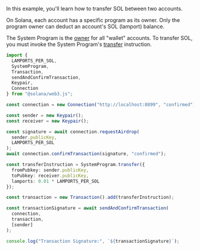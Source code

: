 In this example, you'll learn how to transfer SOL between two accounts.

On Solana, each account has a specific program as its owner. Only the program owner can deduct an account's SOL (lamport) balance.

The System Program is the [owner](https://github.com/anza-xyz/agave/blob/v2.1.11/sdk/account/src/lib.rs#L55) for all "wallet" accounts. To transfer SOL, you must invoke the System Program's [transfer](https://github.com/anza-xyz/agave/blob/v2.1.11/programs/system/src/system_processor.rs#L183-L213) instruction.


```ts
import {
  LAMPORTS_PER_SOL,
  SystemProgram,
  Transaction,
  sendAndConfirmTransaction,
  Keypair,
  Connection
} from "@solana/web3.js";

const connection = new Connection("http://localhost:8899", "confirmed");

const sender = new Keypair();
const receiver = new Keypair();

const signature = await connection.requestAirdrop(
  sender.publicKey,
  LAMPORTS_PER_SOL
);
await connection.confirmTransaction(signature, "confirmed");

const transferInstruction = SystemProgram.transfer({
  fromPubkey: sender.publicKey,
  toPubkey: receiver.publicKey,
  lamports: 0.01 * LAMPORTS_PER_SOL
});

const transaction = new Transaction().add(transferInstruction);

const transactionSignature = await sendAndConfirmTransaction(
  connection,
  transaction,
  [sender]
);

console.log("Transaction Signature:", `${transactionSignature}`);
```